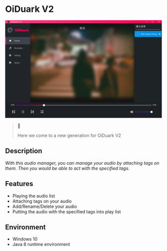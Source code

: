 # OiDuark V2

![Screenshot](static/screenshot_v2.png)

> 🎉
>
> Here we come to a new generation for OiDuark V2

## Description
*With this audio manager, you can manage your audio by attaching tags on them. Then you would be able to act with the specified tags.*

## Features
* Playing the audio list
* Attaching tags on your audio
* Add/Rename/Delete your audio
* Putting the audio with the specified tags into play list

## Environment
* Windows 10
* Java 8 runtime environment
